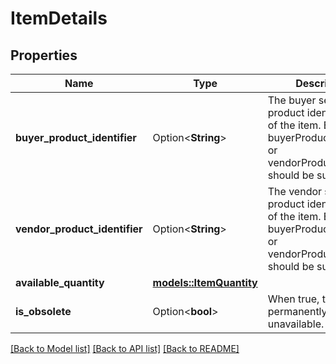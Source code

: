 # ItemDetails

## Properties

Name | Type | Description | Notes
------------ | ------------- | ------------- | -------------
**buyer_product_identifier** | Option<**String**> | The buyer selected product identification of the item. Either buyerProductIdentifier or vendorProductIdentifier should be submitted. | [optional]
**vendor_product_identifier** | Option<**String**> | The vendor selected product identification of the item. Either buyerProductIdentifier or vendorProductIdentifier should be submitted. | [optional]
**available_quantity** | [**models::ItemQuantity**](ItemQuantity.md) |  | 
**is_obsolete** | Option<**bool**> | When true, the item is permanently unavailable. | [optional]

[[Back to Model list]](../README.md#documentation-for-models) [[Back to API list]](../README.md#documentation-for-api-endpoints) [[Back to README]](../README.md)


